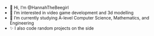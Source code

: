 - 👋 Hi, I’m @HannahTheBeegirl
- 👀 I’m interested in video game development and 3d modelling
- 🌱 I’m currently studying A-level Computer Science, Mathematics, and Engineering
- ‍✨ I also code random projects on the side

<!---
Hannah130405/Hannah130405 is a ✨ special ✨ repository because its `README.md` (this file) appears on your GitHub profile.
You can click the Preview link to take a look at your changes.
--->
